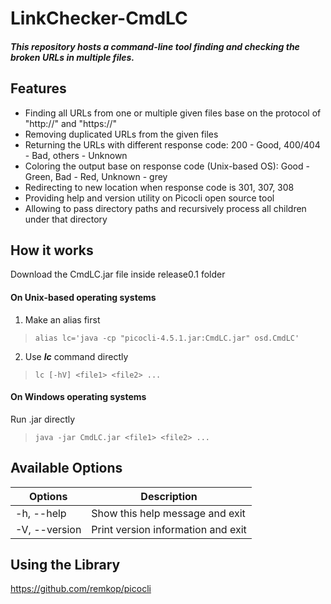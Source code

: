 # LinkChecker-CmdLC
##### This repository hosts a command-line tool finding and checking the broken URLs in multiple files.

## Features
* Finding all URLs from one or multiple given files base on the protocol of "http://" and "https://"
* Removing duplicated URLs from the given files
* Returning the URLs with different response code: 200 - Good, 400/404 - Bad, others - Unknown
* Coloring the output base on response code (Unix-based OS): Good - Green, Bad - Red, Unknown -  grey
* Redirecting to new location when response code is 301, 307, 308
* Providing help and version utility on Picocli open source tool
* Allowing to pass directory paths and recursively process all children under that directory

## How it works
Download the CmdLC.jar file inside release0.1 folder

#### On Unix-based operating systems
 1. Make an alias first
 > `alias lc='java -cp "picocli-4.5.1.jar:CmdLC.jar" osd.CmdLC'`
 2. Use **_lc_** command directly
 > `lc [-hV] <file1> <file2> ...`
 
#### On Windows operating systems
   Run .jar directly
 > `java -jar CmdLC.jar <file1> <file2> ...`
 
## Available Options
| Options | Description |
| ---| ---|
| -h, --help | Show this help message and exit |
| -V, --version | Print version information and exit |

## Using the Library
https://github.com/remkop/picocli
 
